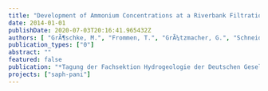 ```yaml
---
title: "Development of Ammonium Concentrations at a Riverbank Filtration Site in Delhi (India) – Water-Sediment Interactions from Infiltration to Production"
date: 2014-01-01
publishDate: 2020-07-03T20:16:41.965432Z
authors: [ "GrÃ¶schke, M.", "Frommen, T.", "GrÃ¼tzmacher, G.", "Schneider, M." ]
publication_types: ["0"]
abstract: ""
featured: false
publication: "*Tagung der Fachsektion Hydrogeologie der Deutschen Gesellschaft für Geowissenschaften 29-31 May 2014*"
projects: ["saph-pani"]
---
```



